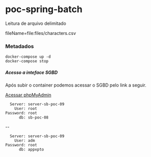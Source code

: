 # poc-spring-batch
Leitura de arquivo delimitado 


fileName=file:files/characters.csv

### Metadados

    docker-compose up -d
    docker-compose stop

##### Acesso a inteface SGBD
Após subir o container podemos acessar o SGBD pelo link a seguir.

[Acessar phpMyAdmin](http://localhost:8081/)

      Server: server-sb-poc-09
        User: root
    Password: root
          db: sb-poc-08

--

      Server: server-sb-poc-09
        User: adm
    Password: root
          db: appxpto